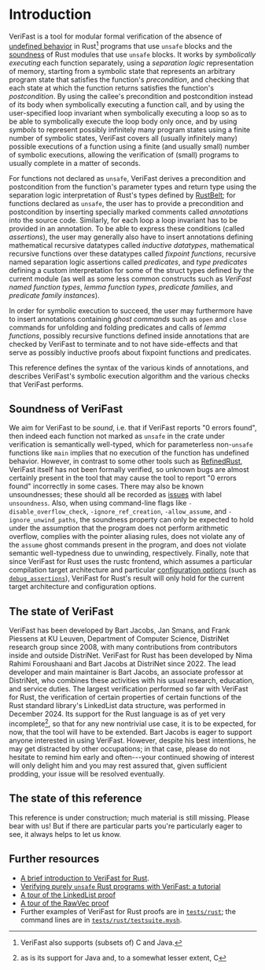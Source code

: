 # Introduction

VeriFast is a tool for modular formal verification of the absence of [undefined
behavior](https://doc.rust-lang.org/reference/behavior-considered-undefined.html)
in Rust[^other-languages] programs that use `unsafe` blocks and the
[soundness](https://doc.rust-lang.org/nomicon/working-with-unsafe.html) of Rust
modules that use `unsafe` blocks. It works by _symbolically executing_ each
function separately, using a _separation logic_ representation of memory,
starting from a symbolic state that represents an arbitrary program state that
satisfies the function's _precondition_, and checking that each state at which
the function returns satisfies the function's _postcondition_. By using the
callee's precondition and postcondition instead of its body when symbolically
executing a function call, and by using the user-specified loop invariant when
symbolically executing a loop so as to be able to symbolically execute the loop
body only once, and by using _symbols_ to represent possibly infinitely many
program states using a finite number of symbolic states, VeriFast covers all
(usually infinitely many) possible executions of a function using a finite (and
usually small) number of symbolic executions, allowing the verification of
(small) programs to usually complete in a matter of seconds.

For functions not declared as `unsafe`, VeriFast derives a precondition and
postcondition from the function's parameter types and return type using the
separation logic interpretation of Rust's types defined by
[RustBelt](https://research.ralfj.de/thesis.html); for functions declared as
`unsafe`, the user has to provide a precondition and postcondition by inserting
specially marked comments called _annotations_ into the source code. Similarly, for each loop a loop
invariant has to be provided in an annotation. To be able to
express these conditions (called _assertions_), the user may generally also have
to insert annotations defining mathematical recursive datatypes called
_inductive datatypes_, mathematical recursive functions over these datatypes
called _fixpoint functions_, recursive named separation logic assertions called
_predicates_, and _type predicates_ defining a custom interpretation for some of the
struct types defined by the current module (as well as some less common constructs
such as _VeriFast named function types_, _lemma function types_, _predicate
families_, and _predicate family instances_).

In order for symbolic execution to succeed, the user may furthermore have to
insert annotations containing _ghost commands_ such as `open` and `close`
commands for unfolding and folding predicates and calls of _lemma functions_,
possibly recursive functions defined inside annotations that are checked by
VeriFast to terminate and to not have side-effects and that serve as possibly
inductive proofs about fixpoint functions and predicates.

This reference defines the syntax of the various kinds of annotations, and
describes VeriFast's symbolic execution algorithm and the various checks that
VeriFast performs.

## Soundness of VeriFast

We aim for VeriFast to be *sound*, i.e. that if VeriFast reports "0 errors
found", then indeed each function not marked as `unsafe` in the crate under
verification is semantically well-typed, which for parameterless non-`unsafe`
functions like `main` implies that no execution of the function has undefined
behavior. However, in contrast to some other tools such as
[RefinedRust](https://plv.mpi-sws.org/refinedrust/), VeriFast itself has not
been formally verified, so unknown bugs are almost certainly present in the tool
that may cause the tool to report "0 errors found" incorrectly in some cases.
There may also be known unsoundnesses; these should all be recorded as
[issues](https://github.com/verifast/verifast/issues?q=is%3Aissue+is%3Aopen+label%3Aunsoundness)
with label `unsoundness`. Also, when using command-line flags like
`-disable_overflow_check`, `-ignore_ref_creation`, `-allow_assume`, and
`-ignore_unwind_paths`, the soundness property can only be expected to hold
under the assumption that the program does not perform arithmetic overflow,
complies with the pointer aliasing rules, does not violate any of the `assume`
ghost commands present in the program, and does not violate semantic
well-typedness due to unwinding, respectively. Finally, note that since VeriFast
for Rust uses the rustc frontend, which assumes a particular compilation target
architecture and particular [configuration options](https://doc.rust-lang.org/reference/conditional-compilation.html) (such as [`debug_assertions`](https://doc.rust-lang.org/reference/conditional-compilation.html#debug_assertions)), VeriFast for Rust's result will only hold for the current target
architecture and configuration options.

## The state of VeriFast

VeriFast has been developed by Bart Jacobs, Jan Smans, and Frank Piessens at KU
Leuven, Department of Computer Science, DistriNet research group since 2008,
with many contributions from contributors inside and outside DistriNet. VeriFast
for Rust has been developed by Nima Rahimi Foroushaani and Bart Jacobs at
DistriNet since 2022. The lead developer and main maintainer is Bart Jacobs, an
associate professor at DistriNet, who combines these activities with his usual
research, education, and service duties. The largest verification performed so far with
VeriFast for Rust, the verification of certain properties of certain functions
of the Rust standard library's LinkedList data structure, was performed in
December 2024. Its support for the Rust language is as of yet very incomplete[^other-languages-incomplete],
so that for any new nontrivial use case, it is to be expected, for now, that the
tool will have to be extended. Bart Jacobs is eager to support anyone interested
in using VeriFast. However, despite his best intentions, he may get distracted
by other occupations; in that case, please do not hesitate to remind him early
and often---your continued showing of interest will only delight him and you may
rest assured that, given sufficient prodding, your issue will be resolved eventually.

## The state of this reference

This reference is under construction; much material is still missing. Please
bear with us! But if there are particular parts you're particularly eager to
see, it always helps to let us know.

## Further resources

- [A brief introduction to VeriFast for Rust](intro.md).
- [Verifying purely `unsafe` Rust programs with VeriFast: a tutorial](https://zenodo.org/records/17413725)
- [A tour of the LinkedList proof](https://github.com/verifast/verifast/tree/master/tests/rust/safe_abstraction/linked_list)
- [A tour of the RawVec proof](https://github.com/verifast/verifast/tree/master/tests/rust/safe_abstraction/raw_vec)
- Further examples of VeriFast for Rust proofs are in
  [`tests/rust`](https://github.com/verifast/verifast/tree/master/tests/rust); the
  command lines are in
  [`tests/rust/testsuite.mysh`](https://github.com/verifast/verifast/blob/master/tests/rust/testsuite.mysh).

[^other-languages]: VeriFast also supports (subsets of) C and Java.
[^other-languages-incomplete]: as is its support for Java and, to a somewhat lesser extent, C
